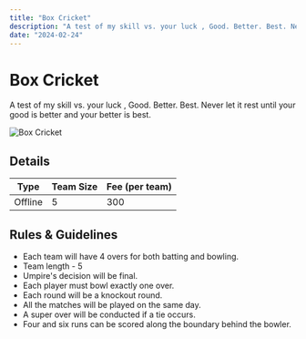 ```yaml
---
title: "Box Cricket"
description: "A test of my skill vs. your luck , Good. Better. Best. Never let it rest until your good is better and your better is best."
date: "2024-02-24"
---
```


# Box Cricket

A test of my skill vs. your luck , Good. Better. Best. Never let it rest until your good is better and your better is best.

<img src="/posters/2023/23.png" alt="Box Cricket" class="w-full lg:w-96 mx-auto object-cover" />

## Details

| Type    | Team Size   | Fee (per team) |
| ------- | ----------- | -------------- |
| Offline | 5           | 300            |

## Rules & Guidelines

-   Each team will have 4 overs for both batting and bowling.
-   Team length - 5
-   Umpire's decision will be final.
-   Each player must bowl exactly one over.
-   Each round will be a knockout round.
-   All the matches will be played on the same day.
-   A super over will be conducted if a tie occurs.
-   Four and six runs can be scored along the boundary behind the bowler.